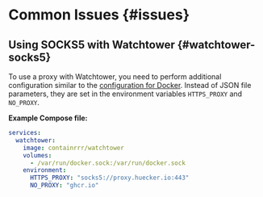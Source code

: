 # Common Issues {#issues}

## Using SOCKS5 with Watchtower {#watchtower-socks5}

<!-- https://github.com/huecker-io/huecker/issues/3 -->
<!-- thanks https://github.com/Kirill -->

To use a proxy with Watchtower, you need to perform additional configuration similar to the [configuration for Docker](use#socks5).
Instead of JSON file parameters, they are set in the environment variables `HTTPS_PROXY` and `NO_PROXY`.

**Example Compose file:**

```yml
services:
  watchtower:
    image: containrrr/watchtower
    volumes:
      - /var/run/docker.sock:/var/run/docker.sock
    environment:
      HTTPS_PROXY: "socks5://proxy.huecker.io:443"
      NO_PROXY: "ghcr.io"
```
